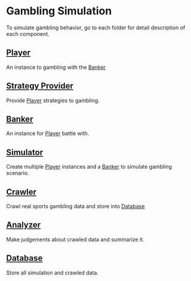 # Gambling Simulation

To simulate gambling behavior, go to each folder for detail description of each component.

## [Player](https://github.com/AllenKd/gambling_simulation/tree/feature/refine-readme/player)

An instance to gambling with the [Banker](https://github.com/AllenKd/gambling_simulation/tree/feature/refine-readme/banker)

## [Strategy Provider](https://github.com/AllenKd/gambling_simulation/tree/feature/refine-readme/player)

Provide [Player]() strategies to gambling.

## [Banker](https://github.com/AllenKd/gambling_simulation/tree/feature/refine-readme/banker)

An instance for [Player](https://github.com/AllenKd/gambling_simulation/tree/feature/refine-readme/player) battle with.

## [Simulator](https://github.com/AllenKd/gambling_simulation/tree/feature/refine-readme/simulator)

Create multiple [Player](https://github.com/AllenKd/gambling_simulation/tree/feature/refine-readme/player) 
instances and a [Banker](https://github.com/AllenKd/gambling_simulation/tree/feature/refine-readme/banker) 
to simulate gambling scenario.

## [Crawler](https://github.com/AllenKd/gambling_simulation/tree/feature/refine-readme/crawler)

Crawl real sports gambling data and store into [Database](https://github.com/AllenKd/gambling_simulation/tree/feature/refine-readme/database)

## [Analyzer](https://github.com/AllenKd/gambling_simulation/tree/feature/refine-readme/analyzer)

Make judgements about crawled data and summarize it.

## [Database](https://github.com/AllenKd/gambling_simulation/tree/feature/refine-readme/database)

Store all simulation and crawled data.
